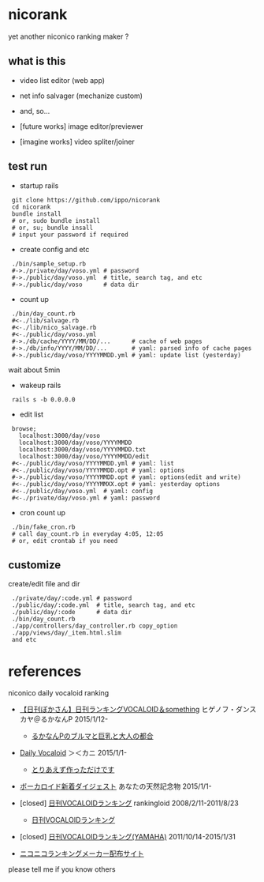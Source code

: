 # nicorank

yet another niconico ranking maker ?

## what is this

* video list editor (web app)
* net info salvager (mechanize custom)
* and, so...


* [future works] image editor/previewer
* [imagine works] video spliter/joiner

## test run

* startup rails

```
 git clone https://github.com/ippo/nicorank
 cd nicorank
 bundle install
 # or, sudo bundle install
 # or, su; bundle insall
 # input your password if required
```

* create config and etc

```
 ./bin/sample_setup.rb
 #->./private/day/voso.yml # password
 #->./public/day/voso.yml  # title, search tag, and etc
 #->./public/day/voso      # data dir
```

* count up

```
 ./bin/day_count.rb
 #<-./lib/salvage.rb
 #<-./lib/nico_salvage.rb
 #<-./public/day/voso.yml
 #->./db/cache/YYYY/MM/DD/...      # cache of web pages
 #->./db/info/YYYY/MM/DD/...       # yaml: parsed info of cache pages
 #->./public/day/voso/YYYYMMDD.yml # yaml: update list (yesterday)
```

wait about 5min

* wakeup rails

```
 rails s -b 0.0.0.0
```

* edit list

```
 browse;
   localhost:3000/day/voso
   localhost:3000/day/voso/YYYYMMDD
   localhost:3000/day/voso/YYYYMMDD.txt
   localhost:3000/day/voso/YYYYMMDD/edit
 #<-./public/day/voso/YYYYMMDD.yml # yaml: list
 #<-./public/day/voso/YYYYMMDD.opt # yaml: options
 #->./public/day/voso/YYYYMMDD.opt # yaml: options(edit and write)
 #<-./public/day/voso/YYYYMMXX.opt # yaml: yesterday options
 #<-./public/day/voso.yml  # yaml: config
 #<-./private/day/voso.yml # yaml: password
```

* cron count up

```
 ./bin/fake_cron.rb
 # call day_count.rb in everyday 4:05, 12:05
 # or, edit crontab if you need
```

## customize

create/edit file and dir

```
 ./private/day/:code.yml # password
 ./public/day/:code.yml  # title, search tag, and etc
 ./public/day/:code      # data dir
 ./bin/day_count.rb
 ./app/controllers/day_controller.rb copy_option
 ./app/views/day/_item.html.slim
 and etc
```

# references

niconico daily vocaloid ranking

* [【日刊ぼかさん】日刊ランキングVOCALOID＆something](http://www.nicovideo.jp/mylist/47849908) ヒゲノフ・ダンスカヤ＠るかなんP 2015/1/12-
  * [るかなんPのブルマと巨乳と大人の都合](http://ch.nicovideo.jp/otonano-tugou)
* [Daily Vocaloid](http://www.nicovideo.jp/mylist/47796966) ＞＜カニ 2015/1/1-
  * [とりあえず作っただけです](http://ch.nicovideo.jp/torima)
* [ボーカロイド新着ダイジェスト](http://www.nicovideo.jp/mylist/47650787) あなたの天然記念物 2015/1/1-

* [closed] [日刊VOCALOIDランキング](http://www.nicovideo.jp/mylist/5024496) rankingloid 2008/2/11-2011/8/23
  * [日刊VOCALOIDランキング](http://blog.daily-vocaran.info)
* [closed] [日刊VOCALOIDランキング(YAMAHA)](http://www.nicovideo.jp/mylist/26314887) 2011/10/14-2015/1/31

* [ニコニコランキングメーカー配布サイト](http://www.daily-vocaran.info/nicorank)

please tell me if you know others
